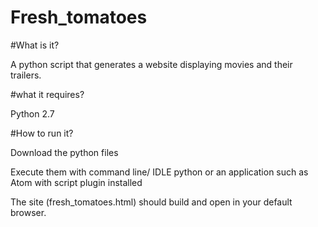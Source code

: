 # Fresh_tomatoes

#What is it?

A python script that generates a website displaying movies and their trailers.

#what it requires?

Python 2.7

#How to run it?

Download the python files

Execute them with command line/ IDLE python or an application such as Atom with script plugin installed

The site (fresh_tomatoes.html) should build and open in your default browser.
